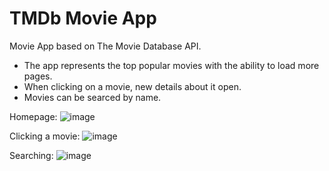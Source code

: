 # TMDb Movie App
Movie App based on The Movie Database API.

- The app represents the top popular movies with the ability to load more pages.
- When clicking on a movie, new details about it open.
- Movies can be searced by name.


Homepage:
![image](https://user-images.githubusercontent.com/65910246/129440412-e186fb55-aeda-4c86-b61d-7932d7cacdfc.png)

Clicking a movie:
![image](https://user-images.githubusercontent.com/65910246/129440443-0647ba15-e697-4eff-b88a-a1002318f04a.png)

Searching:
![image](https://user-images.githubusercontent.com/65910246/129440454-1e0c54b6-61a3-4982-b356-d03ab69ee3bf.png)


